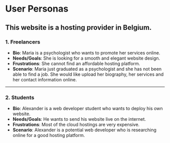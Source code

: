 # User Personas

## This website is a hosting provider in Belgium.

<!-- a persona -->

### 1. Freelancers

- **Bio**: Maria is a psychologist who wants to promote her services online.
- **Needs/Goals**: She is looking for a smooth and elegant website design.
- **Frustrations**: She cannot find an affordable hosting platform.
- **Scenario**: Maria just graduated as a psychologist and she has not been able
  to find a job. She would like upload her biography, her services and her
  contact information online.

---

<!-- more personas ... -->

### 2. Students

- **Bio**: Alexander is a web developer student who wants to deploy his own
  website.
- **Needs/Goals**: He wants to send his website live on the internet.
- **Frustrations**: Most of the cloud hostings are very expensive.
- **Scenario**: Alexander is a potential web developer who is researching online
  for a good hosting platform.
